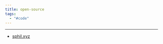 ```yaml
---
title: open-source
tags:
  - "#code"
---
```

 
---

 * [sphil.xyz](https://sphil.xyz/ "https://sphil.xyz")